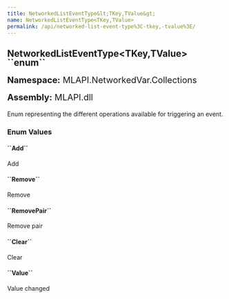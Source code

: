 ```yaml
---
title: NetworkedListEventType&lt;TKey,TValue&gt;
name: NetworkedListEventType<TKey,TValue>
permalink: /api/networked-list-event-type%3C-tkey,-tvalue%3E/
---
```


<div style="line-height: 1;">
	<h2 markdown="1">NetworkedListEventType&lt;TKey,TValue&gt; ``enum``</h2>
	<p style="font-size: 20px;"><b>Namespace:</b> MLAPI.NetworkedVar.Collections</p>
	<p style="font-size: 20px;"><b>Assembly:</b> MLAPI.dll</p>
</div>
<p>Enum representing the different operations available for triggering an event.</p>
<div>
	<h3 markdown="1">Enum Values</h3>
	<div>
		<h4 markdown="1"><b>``Add``</b></h4>
		<p>Add</p>
	</div>
	<div>
		<h4 markdown="1"><b>``Remove``</b></h4>
		<p>Remove</p>
	</div>
	<div>
		<h4 markdown="1"><b>``RemovePair``</b></h4>
		<p>Remove pair</p>
	</div>
	<div>
		<h4 markdown="1"><b>``Clear``</b></h4>
		<p>Clear</p>
	</div>
	<div>
		<h4 markdown="1"><b>``Value``</b></h4>
		<p>Value changed</p>
	</div>
</div>
